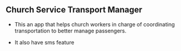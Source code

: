 ## Church Service Transport Manager ##

- This an app that helps church workers in charge of coordinating
  transportation to better manage passengers.

- It also have sms feature
